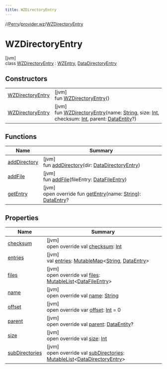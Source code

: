 ```yaml
---
title: WZDirectoryEntry
---
```

//[Perry](../../../index.html)/[provider.wz](../index.html)/[WZDirectoryEntry](index.html)



# WZDirectoryEntry



[jvm]\
class [WZDirectoryEntry](index.html) : [WZEntry](../-w-z-entry/index.html), [DataDirectoryEntry](../../provider/-data-directory-entry/index.html)



## Constructors


| | |
|---|---|
| [WZDirectoryEntry](-w-z-directory-entry.html) | [jvm]<br>fun [WZDirectoryEntry](-w-z-directory-entry.html)() |
| [WZDirectoryEntry](-w-z-directory-entry.html) | [jvm]<br>fun [WZDirectoryEntry](-w-z-directory-entry.html)(name: [String](https://kotlinlang.org/api/latest/jvm/stdlib/kotlin/-string/index.html), size: [Int](https://kotlinlang.org/api/latest/jvm/stdlib/kotlin/-int/index.html), checksum: [Int](https://kotlinlang.org/api/latest/jvm/stdlib/kotlin/-int/index.html), parent: [DataEntity](../../provider/-data-entity/index.html)?) |


## Functions


| Name | Summary |
|---|---|
| [addDirectory](add-directory.html) | [jvm]<br>fun [addDirectory](add-directory.html)(dir: [DataDirectoryEntry](../../provider/-data-directory-entry/index.html)) |
| [addFile](add-file.html) | [jvm]<br>fun [addFile](add-file.html)(fileEntry: [DataFileEntry](../../provider/-data-file-entry/index.html)) |
| [getEntry](get-entry.html) | [jvm]<br>open override fun [getEntry](get-entry.html)(name: [String](https://kotlinlang.org/api/latest/jvm/stdlib/kotlin/-string/index.html)): [DataEntry](../../provider/-data-entry/index.html)? |


## Properties


| Name | Summary |
|---|---|
| [checksum](../-w-z-entry/checksum.html) | [jvm]<br>open override val [checksum](../-w-z-entry/checksum.html): [Int](https://kotlinlang.org/api/latest/jvm/stdlib/kotlin/-int/index.html) |
| [entries](entries.html) | [jvm]<br>val [entries](entries.html): [MutableMap](https://kotlinlang.org/api/latest/jvm/stdlib/kotlin.collections/-mutable-map/index.html)&lt;[String](https://kotlinlang.org/api/latest/jvm/stdlib/kotlin/-string/index.html), [DataEntry](../../provider/-data-entry/index.html)&gt; |
| [files](files.html) | [jvm]<br>open override val [files](files.html): [MutableList](https://kotlinlang.org/api/latest/jvm/stdlib/kotlin.collections/-mutable-list/index.html)&lt;[DataFileEntry](../../provider/-data-file-entry/index.html)&gt; |
| [name](../-w-z-entry/name.html) | [jvm]<br>open override val [name](../-w-z-entry/name.html): [String](https://kotlinlang.org/api/latest/jvm/stdlib/kotlin/-string/index.html) |
| [offset](../-w-z-entry/offset.html) | [jvm]<br>open override var [offset](../-w-z-entry/offset.html): [Int](https://kotlinlang.org/api/latest/jvm/stdlib/kotlin/-int/index.html) = 0 |
| [parent](../-w-z-entry/parent.html) | [jvm]<br>open override val [parent](../-w-z-entry/parent.html): [DataEntity](../../provider/-data-entity/index.html)? |
| [size](../-w-z-entry/size.html) | [jvm]<br>open override val [size](../-w-z-entry/size.html): [Int](https://kotlinlang.org/api/latest/jvm/stdlib/kotlin/-int/index.html) |
| [subDirectories](sub-directories.html) | [jvm]<br>open override val [subDirectories](sub-directories.html): [MutableList](https://kotlinlang.org/api/latest/jvm/stdlib/kotlin.collections/-mutable-list/index.html)&lt;[DataDirectoryEntry](../../provider/-data-directory-entry/index.html)&gt; |


